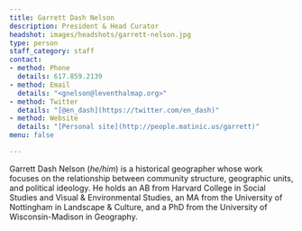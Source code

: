 ```yaml
---
title: Garrett Dash Nelson
description: President & Head Curator
headshot: images/headshots/garrett-nelson.jpg
type: person
staff_category: staff
contact:
- method: Phone
  details: 617.859.2139
- method: Email
  details: "<gnelson@leventhalmap.org>"
- method: Twitter
  details: "[@en_dash](https://twitter.com/en_dash)"
- method: Website
  details: "[Personal site](http://people.matinic.us/garrett)"
menu: false

---
```

Garrett Dash Nelson (_he/him_) is a historical geographer whose work focuses on the relationship between community structure, geographic units, and political ideology. He holds an AB from Harvard College in Social Studies and Visual & Environmental Studies, an MA from the University of Nottingham in Landscape & Culture, and a PhD from the University of Wisconsin-Madison in Geography.